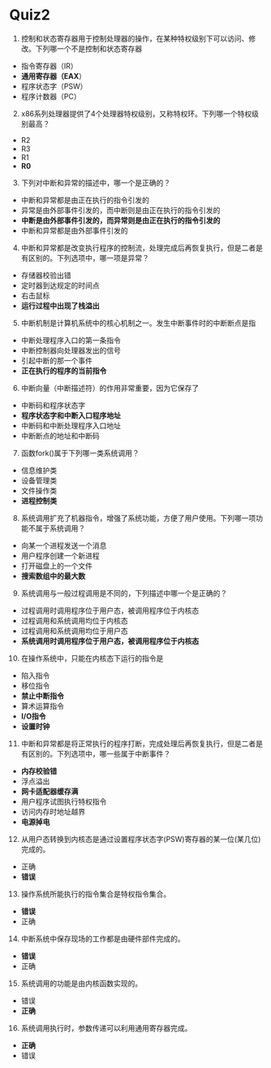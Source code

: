 Quiz2
==================================
1. 控制和状态寄存器用于控制处理器的操作，在某种特权级别下可以访问、修改。下列哪一个不是控制和状态寄存器

* 指令寄存器（IR）
* **通用寄存器（EAX**）
* 程序状态字（PSW）
* 程序计数器（PC）



2. x86系列处理器提供了4个处理器特权级别，又称特权环。下列哪一个特权级别最高？

* R2
* R3
* R1
* **R0**



3. 下列对中断和异常的描述中，哪一个是正确的？

* 中断和异常都是由正在执行的指令引发的
* 异常是由外部事件引发的，而中断则是由正在执行的指令引发的
* **中断是由外部事件引发的，而异常则是由正在执行的指令引发的**
* 中断和异常都是由外部事件引发的



4. 中断和异常都是改变执行程序的控制流，处理完成后再恢复执行，但是二者是有区别的。下列选项中，哪一项是异常？

* 存储器校验出错
* 定时器到达规定的时间点
* 右击鼠标
* **运行过程中出现了栈溢出**



5. 中断机制是计算机系统中的核心机制之一。发生中断事件时的中断断点是指

* 中断处理程序入口的第一条指令
* 中断控制器向处理器发出的信号
* 引起中断的那一个事件
* **正在执行的程序的当前指令**



6. 中断向量（中断描述符）的作用非常重要，因为它保存了

* 中断码和程序状态字
* **程序状态字和中断入口程序地址**
* 中断码和中断处理程序入口地址
* 中断断点的地址和中断码



7. 函数fork()属于下列哪一类系统调用？

* 信息维护类
* 设备管理类
* 文件操作类
* **进程控制类**



8. 系统调用扩充了机器指令，增强了系统功能，方便了用户使用。下列哪一项功能不属于系统调用？

* 向某一个进程发送一个消息
* 用户程序创建一个新进程
* 打开磁盘上的一个文件
* **搜索数组中的最大数**



9. 系统调用与一般过程调用是不同的，下列描述中哪一个是正确的？

* 过程调用时调用程序位于用户态，被调用程序位于内核态
* 过程调用和系统调用均位于内核态
* 过程调用和系统调用均位于用户态
* **系统调用时调用程序位于用户态，被调用程序位于内核态**



10. 在操作系统中，只能在内核态下运行的指令是

* 陷入指令
* 移位指令
* **禁止中断指令**
* 算术运算指令
* **I/O指令**
* **设置时钟**



11. 中断和异常都是将正常执行的程序打断，完成处理后再恢复执行，但是二者是有区别的。下列选项中，哪一些属于中断事件？

* **内存校验错**
* 浮点溢出
* **网卡适配器缓存满**
* 用户程序试图执行特权指令
* 访问内存时地址越界
* **电源掉电**



12. 从用户态转换到内核态是通过设置程序状态字(PSW)寄存器的某一位(某几位)完成的。

* 正确
* **错误**



13. 操作系统所能执行的指令集合是特权指令集合。

* **错误**
* 正确



14. 中断系统中保存现场的工作都是由硬件部件完成的。

* **错误**
* 正确



15. 系统调用的功能是由内核函数实现的。

* 错误
* **正确**



16. 系统调用执行时，参数传递可以利用通用寄存器完成。

* **正确**
* 错误

